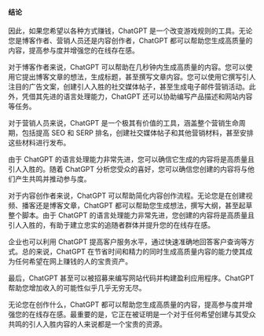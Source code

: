#### 结论

因此，如果您希望以各种方式赚钱，ChatGPT 是一个改变游戏规则的工具。无论您是博客作者、营销人员还是内容创作者，ChatGPT 都可以帮助您生成高质量的内容，提高参与度并增强您的在线存在感。

对于博客作者来说，ChatGPT 可以帮助在几秒钟内生成高质量的内容。您可以使用它提出博客文章的想法，生成标题，甚至撰写文章内容。您可以使用它撰写引人注目的广告文案，创建引人入胜的社交媒体帖子，甚至生成电子邮件营销活动。此外，凭借其先进的语言处理能力，ChatGPT 还可以协助编写产品描述和网站内容等任务。

对于营销人员来说，ChatGPT 是一个极其有价值的工具，涵盖整个营销生命周期，包括提高 SEO 和 SERP 排名，创建社交媒体帖子和其他营销材料，甚至安排这些材料进行发布。

由于 ChatGPT 的语言处理能力非常先进，您可以确信它生成的内容将是高质量且引人入胜的。随着 ChatGPT 分析您受众的喜好，您可以确信您创建的内容将与他们产生共鸣并推动参与度。

对于内容创作者来说，ChatGPT 可以帮助简化内容创作流程。无论您是在创建视频、播客还是博客文章，ChatGPT 都可以帮助您生成想法，撰写大纲，甚至起草整个脚本。由于 ChatGPT 的语言处理能力非常先进，您创建的内容将是高质量且引人入胜的，有助于建立忠实的追随者群体并提升您的在线存在感。

企业也可以利用 ChatGPT 提高客户服务水平，通过快速准确地回答客户查询等方式。总的来说，ChatGPT 在节省时间和精力的同时生成高质量内容的能力使其成为任何希望在网上赚钱的人的宝贵资产。

最后，ChatGPT 甚至可以被招募来编写网站代码并构建盈利应用程序。ChatGPT 帮助您增加收入的可能性似乎几乎无穷无尽。

无论您在创作什么，ChatGPT 都可以帮助您生成高质量的内容，提高参与度并增强您的在线存在感。最重要的是，它正在被证明是一个对于任何希望创建与其受众共鸣的引人入胜内容的人来说都是一个宝贵的资源。
